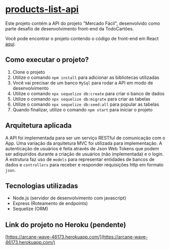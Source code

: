 # [products-list-api](https://arcane-wave-46173.herokuapp.com/)

Este projeto contém a API do projeto "Mercado Fácil", desenvolvido como parte desafio de desenvolvimento front-end da TodoCartões.

Você pode encontrar o projeto contendo o código de front-end em React [aqui](https://github.com/kacianoghelere/products-list-app).

## Como executar o projeto?
1. Clone o projeto
2. Utilize o comando `npm install` para adicionar as bibliotecas utilizadas
3. Você vai precisar de um banco `MySql` para rodar a API em modo de desenvolvimento
4. Utilize o comando `npx sequelize db:create` para criar o banco de dados
5. Utilize o comando `npx sequelize db:migrate` para criar as tabelas
6. Utilize o comando `npx sequelize db:seed:all` para popular as tabelas
7. Quando finalizar, utilize o comando `npm start` para iniciar o projeto

## Arquitetura aplicada
A API foi implementada para ser um serviço RESTful de comunicação com o App.
Uma variação da arquitetura MVC foi utilizada para implementação.
A autenticação de usuários é feita através de Json Web Tokens que podem ser adiquiridos durante a criação de usuários (não implementada) e o login.
A estrutura faz uso de `models` para representar entidades de bancos de dados e `controllers` para receber e responder requisições http em formato `json`.

## Tecnologias utilizadas
- Node.js (servidor de desenvolvimento com javascript)
- Express (Roteamento de endpoints)
- Sequelize (ORM)

## Link do projeto no Heroku (pendente)
[https://arcane-wave-46173.herokuapp.com/](https://arcane-wave-46173.herokuapp.com/)
